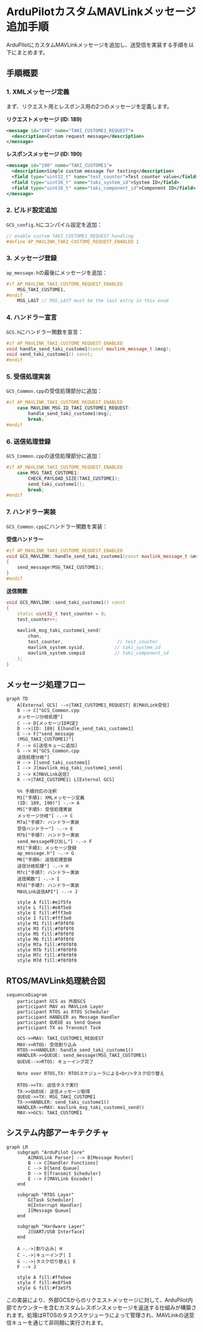 # ArduPilotカスタムMAVLinkメッセージ追加手順

ArduPilotにカスタムMAVLinkメッセージを追加し、送受信を実装する手順を以下にまとめます。

## **手順概要**

### **1. XMLメッセージ定義**

まず、リクエスト用とレスポンス用の2つのメッセージを定義します。

**リクエストメッセージ (ID: 189)**

```xml
<message id="189" name="TAKI_CUSTOME1_REQUEST">
  <description>Custom request message</description>
</message>
```

**レスポンスメッセージ (ID: 190)**

```xml
<message id="190" name="TAKI_CUSTOME1">
  <description>Simple custom message for testing</description>
  <field type="uint32_t" name="test_counter">Test counter value</field>
  <field type="uint16_t" name="taki_system_id">System ID</field>
  <field type="uint16_t" name="taki_component_id">Component ID</field>
</message>
```


### **2. ビルド設定追加**

`GCS_config.h`にコンパイル設定を追加：

```cpp
// enable custom TAKI_CUSTOME1_REQUEST handling
#define AP_MAVLINK_TAKI_CUSTOME_REQUEST_ENABLED 1
```


### **3. メッセージ登録**

`ap_message.h`の最後にメッセージを追加：

```cpp
#if AP_MAVLINK_TAKI_CUSTOME_REQUEST_ENABLED
    MSG_TAKI_CUSTOME1,
#endif    
    MSG_LAST // MSG_LAST must be the last entry in this enum
```


### **4. ハンドラー宣言**

`GCS.h`にハンドラー関数を宣言：

```cpp
#if AP_MAVLINK_TAKI_CUSTOME_REQUEST_ENABLED
void handle_send_taki_custome1(const mavlink_message_t &msg);
void send_taki_custome1() const;
#endif
```


### **5. 受信処理実装**

`GCS_Common.cpp`の受信処理部分に追加：

```cpp
#if AP_MAVLINK_TAKI_CUSTOME_REQUEST_ENABLED
    case MAVLINK_MSG_ID_TAKI_CUSTOME1_REQUEST:
        handle_send_taki_custome1(msg);
        break;
#endif
```


### **6. 送信処理登録**

`GCS_Common.cpp`の送信処理部分に追加：

```cpp
#if AP_MAVLINK_TAKI_CUSTOME_REQUEST_ENABLED
    case MSG_TAKI_CUSTOME1:
        CHECK_PAYLOAD_SIZE(TAKI_CUSTOME1);
        send_taki_custome1();
        break;
#endif
```


### **7. ハンドラー実装**

`GCS_Common.cpp`にハンドラー関数を実装：

**受信ハンドラー**

```cpp
#if AP_MAVLINK_TAKI_CUSTOME_REQUEST_ENABLED
void GCS_MAVLINK::handle_send_taki_custome1(const mavlink_message_t &msg)
{
    send_message(MSG_TAKI_CUSTOME1);
}
#endif
```

**送信関数**

```cpp
void GCS_MAVLINK::send_taki_custome1() const
{
    static uint32_t test_counter = 0;
    test_counter++;
    
    mavlink_msg_taki_custome1_send(
        chan,
        test_counter,                    // test_counter
        mavlink_system.sysid,           // taki_system_id
        mavlink_system.compid           // taki_component_id
    );
}
```


## **メッセージ処理フロー**

```mermaid
graph TD
    A[External GCS] -->|TAKI_CUSTOME1_REQUEST| B[MAVLink受信]
    B --> C["GCS_Common.cpp
    メッセージ分岐処理"]
    C --> D{メッセージID判定}
    D -->|ID: 189| E[handle_send_taki_custome1]
    E --> F["send_message
    (MSG_TAKI_CUSTOME1)"]
    F --> G[送信キューに追加]
    G --> H["GCS_Common.cpp
    送信処理分岐"]
    H --> I[send_taki_custome1]
    I --> J[mavlink_msg_taki_custome1_send]
    J --> K[MAVLink送信]
    K -->|TAKI_CUSTOME1| L[External GCS]
    
    %% 手順対応の注釈
    M1["手順1: XMLメッセージ定義
    (ID: 189, 190)"] -.-> A
    M5["手順5: 受信処理実装
    メッセージ分岐"] -.-> C
    M7a["手順7: ハンドラー実装
    受信ハンドラー"] -.-> E
    M7b["手順7: ハンドラー実装
    send_message呼び出し"] -.-> F
    M3["手順3: メッセージ登録
    ap_message.h"] -.-> G
    M6["手順6: 送信処理登録
    送信分岐処理"] -.-> H
    M7c["手順7: ハンドラー実装
    送信関数"] -.-> I
    M7d["手順7: ハンドラー実装
    MAVLink送信API"] -.-> J
    
    style A fill:#e1f5fe
    style L fill:#e8f5e8
    style E fill:#fff3e0
    style I fill:#fff3e0
    style M1 fill:#f0f0f0
    style M3 fill:#f0f0f0
    style M5 fill:#f0f0f0
    style M6 fill:#f0f0f0
    style M7a fill:#f0f0f0
    style M7b fill:#f0f0f0
    style M7c fill:#f0f0f0
    style M7d fill:#f0f0f0

```


## **RTOS/MAVLink処理統合図**

```mermaid
sequenceDiagram
    participant GCS as 外部GCS
    participant MAV as MAVLink Layer
    participant RTOS as RTOS Scheduler
    participant HANDLER as Message Handler
    participant QUEUE as Send Queue
    participant TX as Transmit Task

    GCS->>MAV: TAKI_CUSTOME1_REQUEST
    MAV->>RTOS: 受信割り込み
    RTOS->>HANDLER: handle_send_taki_custome1()
    HANDLER->>QUEUE: send_message(MSG_TAKI_CUSTOME1)
    QUEUE-->>RTOS: キューイング完了
    
    Note over RTOS,TX: RTOSスケジューラによる<br/>タスク切り替え
    
    RTOS->>TX: 送信タスク実行
    TX->>QUEUE: 送信メッセージ取得
    QUEUE->>TX: MSG_TAKI_CUSTOME1
    TX->>HANDLER: send_taki_custome1()
    HANDLER->>MAV: mavlink_msg_taki_custome1_send()
    MAV->>GCS: TAKI_CUSTOME1
```


## **システム内部アーキテクチャ**

```mermaid
graph LR
    subgraph "ArduPilot Core"
        A[MAVLink Parser] --> B[Message Router]
        B --> C[Handler Functions]
        C --> D[Send Queue]
        D --> E[Transmit Scheduler]
        E --> F[MAVLink Encoder]
    end
    
    subgraph "RTOS Layer"
        G[Task Scheduler]
        H[Interrupt Handler]
        I[Message Queue]
    end
    
    subgraph "Hardware Layer"
        J[UART/USB Interface]
    end
    
    A -.->|割り込み| H
    C -.->|キューイング| I
    G -.->|タスク切り替え| E
    F --> J
    
    style A fill:#ffebee
    style F fill:#e8f5e8
    style G fill:#f3e5f5
```

この実装により、外部GCSからのリクエストメッセージに対して、ArduPilot内部でカウンターを含むカスタムレスポンスメッセージを返送する仕組みが構築されます。処理はRTOSのタスクスケジューラによって管理され、MAVLinkの送受信キューを通じて非同期に実行されます。

